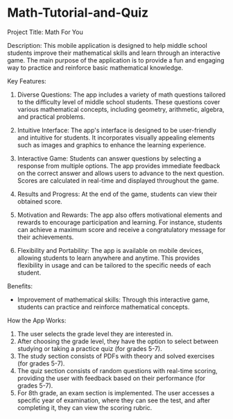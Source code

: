 # Math-Tutorial-and-Quiz
Project Title: Math For You

Description:
This mobile application is designed to help middle school students improve their mathematical skills and learn through an interactive game. The main purpose of the application is to provide a fun and engaging way to practice and reinforce basic mathematical knowledge.

Key Features:
1. Diverse Questions: The app includes a variety of math questions tailored to the difficulty level of middle school students. These questions cover various mathematical concepts, including geometry, arithmetic, algebra, and practical problems.

2. Intuitive Interface: The app's interface is designed to be user-friendly and intuitive for students. It incorporates visually appealing elements such as images and graphics to enhance the learning experience.

3. Interactive Game: Students can answer questions by selecting a response from multiple options. The app provides immediate feedback on the correct answer and allows users to advance to the next question. Scores are calculated in real-time and displayed throughout the game.

4. Results and Progress: At the end of the game, students can view their obtained score.

5. Motivation and Rewards: The app also offers motivational elements and rewards to encourage participation and learning. For instance, students can achieve a maximum score and receive a congratulatory message for their achievements.

6. Flexibility and Portability: The app is available on mobile devices, allowing students to learn anywhere and anytime. This provides flexibility in usage and can be tailored to the specific needs of each student.

Benefits:
- Improvement of mathematical skills: Through this interactive game, students can practice and reinforce mathematical concepts.

How the App Works:
1. The user selects the grade level they are interested in.
2. After choosing the grade level, they have the option to select between studying or taking a practice quiz (for grades 5-7).
3. The study section consists of PDFs with theory and solved exercises (for grades 5-7).
4. The quiz section consists of random questions with real-time scoring, providing the user with feedback based on their performance (for grades 5-7).
5. For 8th grade, an exam section is implemented. The user accesses a specific year of examination, where they can see the test, and after completing it, they can view the scoring rubric.
